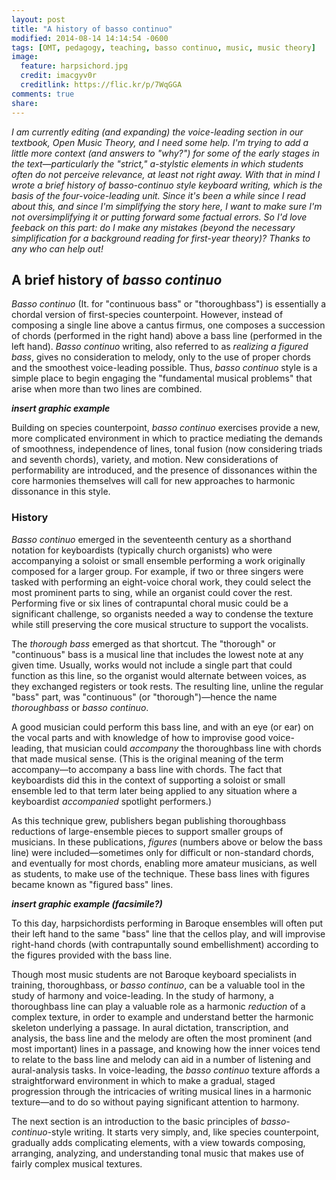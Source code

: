 ```yaml
---
layout: post
title: "A history of basso continuo"
modified: 2014-08-14 14:14:54 -0600
tags: [OMT, pedagogy, teaching, basso continuo, music, music theory]
image:
  feature: harpsichord.jpg
  credit: imacgyv0r
  creditlink: https://flic.kr/p/7WqGGA
comments: true
share: 
---
```


*I am currently editing (and expanding) the voice-leading section in our textbook, Open Music Theory, and I need some help. I'm trying to add a little more context (and answers to "why?") for some of the early stages in the text—particularly the "strict," a-stylstic elements in which students often do not perceive relevance, at least not right away. With that in mind I wrote a brief history of basso-continuo style keyboard writing, which is the basis of the four-voice-leading unit. Since it's been a while since I read about this, and since I'm simplifying the story here, I want to make sure I'm not oversimplifying it or putting forward some factual errors. So I'd love feeback on this part: do I make any mistakes (beyond the necessary simplification for a background reading for first-year theory)? Thanks to any who can help out!*

## A brief history of *basso continuo*

*Basso continuo* (It. for "continuous bass" or "thoroughbass") is essentially a chordal version of first-species counterpoint. However, instead of composing a single line above a cantus firmus, one composes a succession of chords (performed in the right hand) above a bass line (performed in the left hand). *Basso continuo* writing, also referred to as *realizing a figured bass*, gives no consideration to melody, only to the use of proper chords and the smoothest voice-leading possible. Thus, *basso continuo* style is a simple place to begin engaging the "fundamental musical problems" that arise when more than two lines are combined. 

***insert graphic example***

Building on species counterpoint, *basso continuo* exercises provide a new, more complicated environment in which to practice mediating the demands of smoothness, independence of lines, tonal fusion (now considering triads and seventh chords), variety, and motion. New considerations of performability are introduced, and the presence of dissonances within the core harmonies themselves will call for new approaches to harmonic dissonance in this style.

### History

*Basso continuo* emerged in the seventeenth century as a shorthand notation for keyboardists (typically church organists) who were accompanying a soloist or small ensemble performing a work originally composed for a larger group. For example, if two or three singers were tasked with performing an eight-voice choral work, they could select the most prominent parts to sing, while an organist could cover the rest. Performing five or six lines of contrapuntal choral music could be a significant challenge, so organists needed a way to condense the texture while still preserving the core musical structure to support the vocalists.

The *thorough bass* emerged as that shortcut. The "thorough" or "continuous" bass is a musical line that includes the lowest note at any given time. Usually, works would not include a single part that could function as this line, so the organist would alternate between voices, as they exchanged registers or took rests. The resulting line, unline the regular "bass" part, was "continuous" (or "thorough")—hence the name *thoroughbass* or *basso continuo*.

A good musician could perform this bass line, and with an eye (or ear) on the vocal parts and with knowledge of how to improvise good voice-leading, that musician could *accompany* the thoroughbass line with chords that made musical sense. (This is the original meaning of the term accompany—to accompany a bass line with chords. The fact that keyboardists did this in the context of supporting a soloist or small ensemble led to that term later being applied to any situation where a keyboardist *accompanied* spotlight performers.)

As this technique grew, publishers began publishing thoroughbass reductions of large-ensemble pieces to support smaller groups of musicians. In these publications, *figures* (numbers above or below the bass line) were included—sometimes only for difficult or non-standard chords, and eventually for most chords, enabling more amateur musicians, as well as students, to make use of the technique. These bass lines with figures became known as "figured bass" lines.

***insert graphic example (facsimile?)***

To this day, harpsichordists performing in Baroque ensembles will often put their left hand to the same "bass" line that the cellos play, and will improvise right-hand chords (with contrapuntally sound embellishment) according to the figures provided with the bass line.

Though most music students are not Baroque keyboard specialists in training, thoroughbass, or *basso continuo*, can be a valuable tool in the study of harmony and voice-leading. In the study of harmony, a thoroughbass line can play a valuable role as a harmonic *reduction* of a complex texture, in order to example and understand better the harmonic skeleton underlying a passage. In aural dictation, transcription, and analysis, the bass line and the melody are often the most prominent (and most important) lines in a passage, and knowing how the inner voices tend to relate to the bass line and melody can aid in a number of listening and aural-analysis tasks. In voice-leading, the *basso continuo* texture affords a straightforward environment in which to make a gradual, staged progression through the intricacies of writing musical lines in a harmonic texture—and to do so without paying significant attention to harmony.

The next section is an introduction to the basic principles of *basso-continuo*-style writing. It starts very simply, and, like species counterpoint, gradually adds complicating elements, with a view towards composing, arranging, analyzing, and understanding tonal music that makes use of fairly complex musical textures.